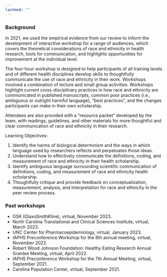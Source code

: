 ```yaml
---
lastmod: ""
---
```


### Background
In 2021, we used the empirical evidence from our review to inform the development of interactive workshop for a range of audiences, which covers the theoretical considerations of race and ethnicity in health research, tools for communication, and highlights opportunities for improvement at the individual level. 

The four-hour workshop is designed to help participants of all training levels and of different health disciplines develop skills to thoughtfully communicate the use of race and ethnicity in their work. Workshops involved a combination of lecture and small group activities. Workshops highlight current cross-disciplinary practices in how race and ethnicity are communicated in published manuscripts, common poor practices (i.e., ambiguous or outright harmful language), “best practices”, and the changes participants can make in their own scholarship. 

Attendees are also provided with a “resource packet” developed by the team, with readings, guidelines, and other materials for more thoughtful and clear communication of race and ethnicity in their research.

Learning Objectives: 
1. Identify the harms of biological determinism and the ways in which language used by researchers reflects and perpetuates those ideas.
2. Understand how to effectively communicate the definitions, coding, and measurement of race and ethnicity in their health scholarship.
3. Identify ambiguous language surrounding scientific communication of definitions, coding, and measurement of race and ethnicity health scholarship.
4. Thoughtfully critique and provide feedback on conceptualization, measurement, analysis, and interpretation for race and ethnicity in the peer review process.

### Past workshops
+ GSK (GlaxoSmithKline), virtual, November 2023.
+ North Carolina Translational and Clinical Sciences Institute, virtual, March 2023.
+ UNC Center for Pharmacoepidemiology, virtual, January 2023. 
+ IAPHS Preconference Workshop for the 8th annual meeting, virtual, November 2022. 
+ Robert Wood Johnson Foundation: Healthy Eating Research Annual Grantee Meeting, virtual, April 2022. 
+ IAPHS Preconference Workshop for the 7th Annual Meeting, virtual, September 2021. 
+ Carolina Population Center, virtual, September 2021. 

